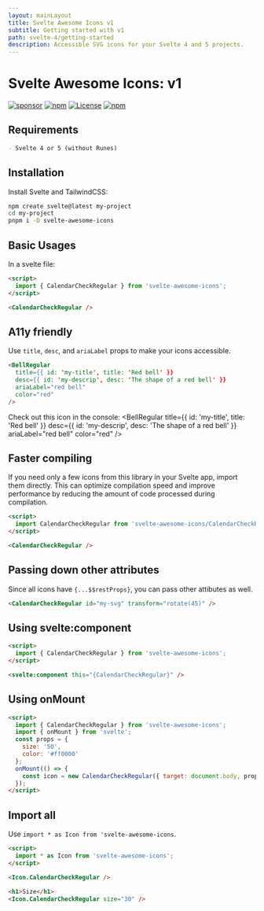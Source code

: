 ```yaml
---
layout: mainLayout
title: Svelte Awesome Icons v1
subtitle: Getting started with v1
path: svelte-4/getting-started
description: Accessible SVG icons for your Svelte 4 and 5 projects.
---
```


<script>
  import { Banner } from 'flowbite-svelte';
  import { MetaTags } from 'svelte-meta-tags';
  import { BellRegular } from '$lib';
  import { removeHyphensAndCapitalize } from '../utils/utils';
</script>

# Svelte Awesome Icons: v1

<div class="flex gap-2 my-8">
<a href="https://github.com/sponsors/shinokada" target="_blank"><img src="https://img.shields.io/static/v1?label=Sponsor&message=%E2%9D%A4&logo=GitHub&color=%23fe8e86" alt="sponsor" ></a>
<a href="https://www.npmjs.com/package/svelte-awesome-icons" rel="nofollow" target="_blank"><img src="https://img.shields.io/npm/v/svelte-awesome-icons" alt="npm" ></a>
<a href="https://opensource.org/licenses/MIT" rel="nofollow" target="_blank"><img src="https://img.shields.io/github/license/shinokada/svelte-awesome-icons" alt="License" ></a>
<a href="https://www.npmjs.com/package/svelte-awesome-icons" rel="nofollow" target="_blank"><img src="https://img.shields.io/npm/dw/svelte-awesome-icons.svg" alt="npm" ></a>
</div>

## Requirements

```markdown
- Svelte 4 or 5 (without Runes)
```

## Installation

Install Svelte and TailwindCSS:

```sh
npm create svelte@latest my-project
cd my-project
pnpm i -D svelte-awesome-icons
```

## Basic Usages

In a svelte file:

```html
<script>
  import { CalendarCheckRegular } from 'svelte-awesome-icons';
</script>

<CalendarCheckRegular />
```

## A11y friendly

Use `title`, `desc`, and `ariaLabel` props to make your icons accessible.

```html
<BellRegular
  title={{ id: 'my-title', title: 'Red bell' }}
  desc={{ id: 'my-descrip', desc: 'The shape of a red bell' }}
  ariaLabel="red bell"
  color="red"
/>
```

Check out this icon in the console:
<BellRegular
title={{ id: 'my-title', title: 'Red bell' }}
desc={{ id: 'my-descrip', desc: 'The shape of a red bell' }}
ariaLabel="red bell"
color="red"
/>

## Faster compiling

If you need only a few icons from this library in your Svelte app, import them directly. This can optimize compilation speed and improve performance by reducing the amount of code processed during compilation.

```html
<script>
  import CalendarCheckRegular from 'svelte-awesome-icons/CalendarCheckRegular.svelte';
</script>

<CalendarCheckRegular />
```

## Passing down other attributes

Since all icons have `{...$$restProps}`, you can pass other attibutes as well.

```html
<CalendarCheckRegular id="my-svg" transform="rotate(45)" />
```

## Using svelte:component

```html
<script>
  import { CalendarCheckRegular } from 'svelte-awesome-icons';
</script>

<svelte:component this="{CalendarCheckRegular}" />
```

## Using onMount

```html
<script>
  import { CalendarCheckRegular } from 'svelte-awesome-icons';
  import { onMount } from 'svelte';
  const props = {
    size: '50',
    color: '#ff0000'
  };
  onMount(() => {
    const icon = new CalendarCheckRegular({ target: document.body, props });
  });
</script>
```

## Import all

Use `import * as Icon from 'svelte-awesome-icons`.

```html
<script>
  import * as Icon from 'svelte-awesome-icons';
</script>

<Icon.CalendarCheckRegular />

<h1>Size</h1>
<Icon.CalendarCheckRegular size="30" />
```
